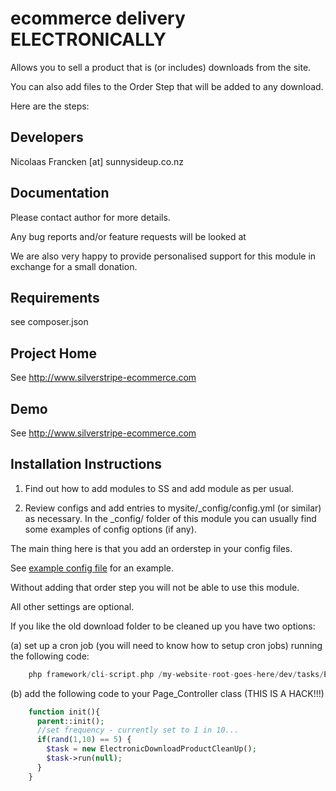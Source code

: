 
ecommerce delivery ELECTRONICALLY
================================================================================

Allows you to sell a product that is (or includes) downloads from the site.

You can also add files to the Order Step that will be added to any download.

Here are the steps:


Developers
-----------------------------------------------
Nicolaas Francken [at] sunnysideup.co.nz



Documentation
-----------------------------------------------
Please contact author for more details.

Any bug reports and/or feature requests will be
looked at

We are also very happy to provide personalised support
for this module in exchange for a small donation.


Requirements
-----------------------------------------------
see composer.json


Project Home
-----------------------------------------------
See http://www.silverstripe-ecommerce.com

Demo
-----------------------------------------------
See http://www.silverstripe-ecommerce.com


Installation Instructions
-----------------------------------------------

1. Find out how to add modules to SS and add module as per usual.

2. Review configs and add entries to mysite/_config/config.yml
(or similar) as necessary.
In the _config/ folder of this module
you can usually find some examples of config options (if any).

The main thing here is that you add an orderstep in your config files.

See [example config file](_config/EcommerceDeliveryElectronic.yml.example) for an example.

Without adding that order step you will not be able to use this module.

All other settings are optional.

If you like the old download folder to be cleaned up you have two options:

 (a) set up a cron job (you will need to know how to setup cron jobs) running the following code:

```php
    php framework/cli-script.php /my-website-root-goes-here/dev/tasks/ElectronicDownloadProductCleanUp
```

 (b) add the following code to your Page_Controller class (THIS IS A HACK!!!)

```php
    function init(){
      parent::init();
      //set frequency - currently set to 1 in 10...
      if(rand(1,10) == 5) {
        $task = new ElectronicDownloadProductCleanUp();
        $task->run(null);
      }
    }
```

